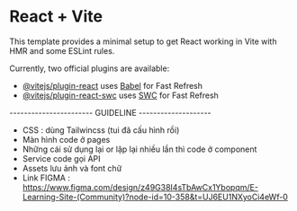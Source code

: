 # React + Vite

This template provides a minimal setup to get React working in Vite with HMR and some ESLint rules.

Currently, two official plugins are available:

- [@vitejs/plugin-react](https://github.com/vitejs/vite-plugin-react/blob/main/packages/plugin-react/README.md) uses [Babel](https://babeljs.io/) for Fast Refresh
- [@vitejs/plugin-react-swc](https://github.com/vitejs/vite-plugin-react-swc) uses [SWC](https://swc.rs/) for Fast Refresh

----------------------- GUIDELINE --------------------

- CSS : dùng Tailwincss (tui đã cấu hình rồi)
- Màn hình code ở pages
- Những cái sử dụng lại or lập lại nhiều lần thì code ở component
- Service code gọi API
- Assets lưu ảnh và font chữ
- Link FIGMA : https://www.figma.com/design/z49G38I4sTbAwCx1Ybopqm/E-Learning-Site-(Community)?node-id=10-358&t=UJ6EU1NXyoCi4eWf-0
